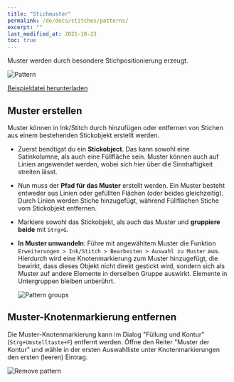 ```yaml
---
title: "Stichmuster"
permalink: /de/docs/stitches/patterns/
excerpt: ""
last_modified_at: 2021-10-23
toc: true
---
```

Muster werden durch besondere Stichpositionierung erzeugt.

![Pattern](/assets/images/docs/stitch-type-pattern.png)

[Beispieldatei herunterladen](/assets/images/docs/pattern.svg)

## Muster erstellen

Muster können in Ink/Stitch durch hinzufügen oder entfernen von Stichen aus einem bestehenden Stickobjekt erstellt werden.

* Zuerst benötigst du ein **Stickobject**. Das kann sowohl eine Satinkolumne, als auch eine Füllfläche sein. Muster können auch auf Linien angewendet werden, wobei sich hier über die Sinnhaftigkeit streiten lässt.

* Nun muss der **Pfad für das Muster** erstellt werden. Ein Muster besteht entweder aus Linien oder gefüllten Flächen (oder beides gleichzeitig). Durch Linien werden Stiche hinzugefügt, während Füllflächen Stiche vom Stickobjekt entfernen.

* Markiere sowohl das Stickobjekt, als auch das Muster und **gruppiere beide** mit `Strg+G`.

* **In Muster umwandeln**: Führe mit angewähltem Muster die Funktion `Erweiterungen > Ink/Stitch > Bearbeiten > Auswahl zu Muster` aus. Hierdurch wird eine Knotenmarkierung zum Muster hinzugefügt, die bewirkt, dass dieses Objekt nicht direkt gestickt wird, sondern sich als Muster auf andere Elemente in derselben Gruppe auswirkt. Elemente in Untergruppen bleiben unberührt.

   ![Pattern groups](/assets/images/docs/en/pattern.png)

## Muster-Knotenmarkierung entfernen

Die Muster-Knotenmarkierung kann im Dialog "Füllung und Kontur" (`Strg+Umstelltaste+F`) entfernt werden. Öffne den Reiter "Muster der Kontur" und wähle in der ersten Auswahlliste unter Knotenmarkierungen den ersten (leeren) Eintrag.

![Remove pattern](/assets/images/docs/de/stitch-type-remove-pattern.png)
